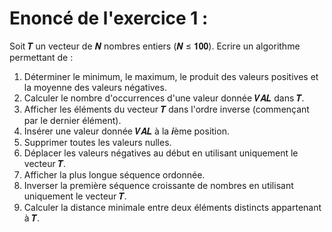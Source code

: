 # Enoncé de l'exercice 1 :
Soit 𝑻 un vecteur de 𝑵 nombres entiers (𝑵 ≤ 𝟏𝟎𝟎). Ecrire un algorithme permettant de :
1. Déterminer le minimum, le maximum, le produit des valeurs positives et la moyenne des valeurs
négatives.
2. Calculer le nombre d'occurrences d'une valeur donnée 𝑽𝑨𝑳 dans 𝑻.
3. Afficher les éléments du vecteur 𝑻 dans l'ordre inverse (commençant par le dernier élément).
4. Insérer une valeur donnée 𝑽𝑨𝑳 à la 𝒊ème position.
5. Supprimer toutes les valeurs nulles.
6. Déplacer les valeurs négatives au début en utilisant uniquement le vecteur 𝑻.
7. Afficher la plus longue séquence ordonnée.
8. Inverser la première séquence croissante de nombres en utilisant uniquement le vecteur 𝑻.
9. Calculer la distance minimale entre deux éléments distincts appartenant à 𝑻.